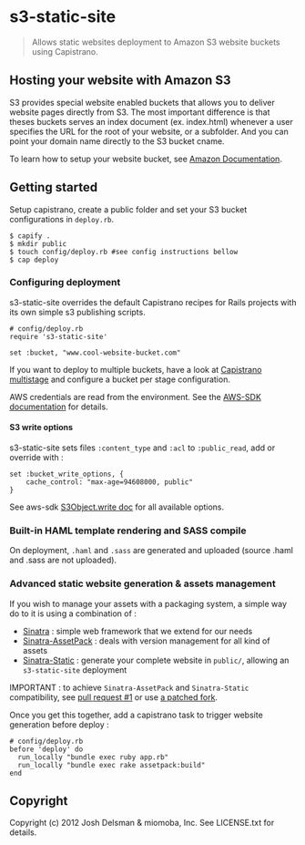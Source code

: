 # s3-static-site

> Allows static websites deployment to Amazon S3 website buckets using Capistrano.

## Hosting your website with Amazon S3

S3 provides special website enabled buckets that allows you to deliver website pages directly from S3.
The most important difference is that theses buckets serves an index document (ex. index.html) whenever a user specifies the URL for the root of your website, or a subfolder. And you can point your domain name directly to the S3 bucket cname.

To learn how to setup your website bucket, see [Amazon Documentation](http://docs.amazonwebservices.com/AmazonS3/latest/dev/index.html?HostingWebsiteQS1.html).

## Getting started

Setup capistrano, create a public folder and set your S3 bucket configurations in `deploy.rb`.

    $ capify .
    $ mkdir public
    $ touch config/deploy.rb #see config instructions bellow
    $ cap deploy

### Configuring deployment

s3-static-site overrides the default Capistrano recipes for Rails projects with its own simple s3 publishing scripts.

    # config/deploy.rb
    require 's3-static-site'

    set :bucket, "www.cool-website-bucket.com"

If you want to deploy to multiple buckets, have a look at
[Capistrano multistage](https://github.com/capistrano/capistrano/wiki/2.x-Multistage-Extension)
and  configure a bucket per stage configuration.

AWS credentials are read from the environment. See the [AWS-SDK
documentation](http://docs.aws.amazon.com/AWSSdkDocsRuby/latest/DeveloperGuide/set-up-creds.html)
for details.

#### S3 write options

s3-static-site sets files `:content_type` and `:acl` to `:public_read`, add or override with :

    set :bucket_write_options, {
        cache_control: "max-age=94608000, public"
    }

See aws-sdk [S3Object.write doc](http://rubydoc.info/github/amazonwebservices/aws-sdk-for-ruby/master/AWS/S3/S3Object#write-instance_method) for all available options.

### Built-in HAML template rendering and SASS compile
  
On deployment, `.haml` and `.sass` are generated and uploaded (source .haml and .sass are not uploaded).

### Advanced static website generation & assets management

If you wish to manage your assets with a packaging system, a simple way do to it
is using a combination of :

- [Sinatra](https://github.com/sinatra/sinatra) : simple web framework that we extend for our needs
- [Sinatra-AssetPack](https://github.com/rstacruz/sinatra-assetpack) : deals with version management for all kind of assets
- [Sinatra-Static](https://github.com/paulasmuth/sinatra-static) : generate your complete website in `public/`, allowing an `s3-static-site` deployment

IMPORTANT : to achieve `Sinatra-AssetPack` and `Sinatra-Static` compatibility, see [pull request #1](https://github.com/paulasmuth/sinatra-static/pull/1)
or use [a patched fork](https://github.com/hooktstudios/sinatra-static).

Once you get this together, add a capistrano task to trigger website generation before deploy :

    # config/deploy.rb
    before 'deploy' do
      run_locally "bundle exec ruby app.rb"
      run_locally "bundle exec rake assetpack:build"
    end

## Copyright

Copyright (c) 2012 Josh Delsman & miomoba, Inc. See LICENSE.txt for details.
